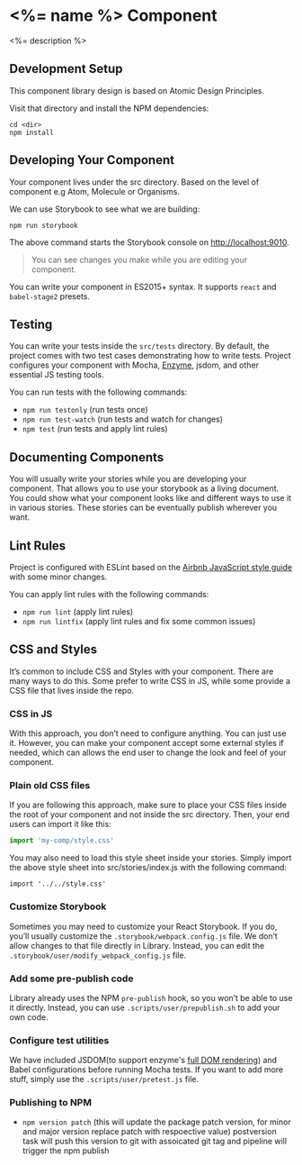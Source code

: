 # <%= name %> Component

<%= description %>

## Development Setup

This component library design is based on Atomic Design Principles.

Visit that directory and install the NPM dependencies:

```
cd <dir>
npm install
```

## Developing Your Component

Your component lives under the src directory. Based on the level of component e.g Atom, Molecule or Organisms.

We can use Storybook to see what we are building:

```
npm run storybook
```

The above command starts the Storybook console on [http://localhost:9010](http://localhost:9010/).

> You can see changes you make while you are editing your component.

You can write your component in ES2015+ syntax. It supports `react` and `babel-stage2` presets.

## Testing

You can write your tests inside the `src/tests` directory. By default, the project comes with two test cases demonstrating how to write tests. Project configures your component with Mocha, [Enzyme](https://github.com/airbnb/enzyme), jsdom, and other essential JS testing tools.


You can run tests with the following commands:

* `npm run testonly` (run tests once)
* `npm run test-watch` (run tests and watch for changes)
* `npm test` (run tests and apply lint rules)

## Documenting Components

You will usually write your stories while you are developing your component. That allows you to use your storybook as a living document. You could show what your component looks like and different ways to use it in various stories.
These stories can be eventually publish wherever you want.

## Lint Rules

Project is configured with ESLint based on the [Airbnb JavaScript style guide](https://github.com/airbnb/javascript) with some minor changes.

You can apply lint rules with the following commands:

* `npm run lint` (apply lint rules)
* `npm run lintfix` (apply lint rules and fix some common issues)


## CSS and Styles

It’s common to include CSS and Styles with your component. There are many ways to do this. Some prefer to write CSS in JS, while some provide a CSS file that lives inside the repo.

### CSS in JS

With this approach, you don’t need to configure anything. You can just use it. However, you can make your component accept some external styles if needed, which can allows the end user to change the look and feel of your component.

### Plain old CSS files

If you are following this approach, make sure to place your CSS files inside the root of your component and not inside the src directory. Then, your end users can import it like this:

```js
import 'my-comp/style.css'
```

You may also need to load this style sheet inside your stories. Simply import the above style sheet into src/stories/index.js with the following command:

```
import '../../style.css'
```


### Customize Storybook

Sometimes you may need to customize your React Storybook. If you do, you’ll usually customize the `.storybook/webpack.config.js` file. We don’t allow changes to that file directly in Library.
Instead, you can edit the `.storybook/user/modify_webpack_config.js` file.

### Add some pre-publish code

Library already uses the NPM `pre-publish` hook, so you won’t be able to use it directly. Instead, you can use `.scripts/user/prepublish.sh` to add your own code.

### Configure test utilities

We have included JSDOM(to support enzyme's [full DOM rendering](https://github.com/airbnb/enzyme/blob/master/docs/api/mount.md)) and Babel configurations before running Mocha tests. If you want to add more stuff, simply use the `.scripts/user/pretest.js` file.


### Publishing to NPM
* `npm version patch` (this will update the package patch version, for minor and major version replace patch with respoective value)
postversion task will push this version to git with assoicated git tag and pipeline will trigger the npm publish


###

